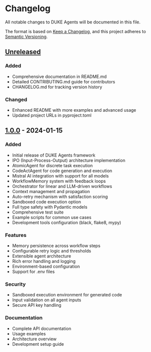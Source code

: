# Changelog

All notable changes to DUKE Agents will be documented in this file.

The format is based on [Keep a Changelog](https://keepachangelog.com/en/1.0.0/),
and this project adheres to [Semantic Versioning](https://semver.org/spec/v2.0.0.html).

## [Unreleased]

### Added
- Comprehensive documentation in README.md
- Detailed CONTRIBUTING.md guide for contributors
- CHANGELOG.md for tracking version history

### Changed
- Enhanced README with more examples and advanced usage
- Updated project URLs in pyproject.toml

## [1.0.0] - 2024-01-15

### Added
- Initial release of DUKE Agents framework
- IPO (Input-Process-Output) architecture implementation
- AtomicAgent for discrete task execution
- CodeActAgent for code generation and execution
- Mistral AI integration with support for all models
- WorkflowMemory system with feedback loops
- Orchestrator for linear and LLM-driven workflows
- Context management and propagation
- Auto-retry mechanism with satisfaction scoring
- Sandboxed code execution option
- Full type safety with Pydantic models
- Comprehensive test suite
- Example scripts for common use cases
- Development tools configuration (black, flake8, mypy)

### Features
- Memory persistence across workflow steps
- Configurable retry logic and thresholds
- Extensible agent architecture
- Rich error handling and logging
- Environment-based configuration
- Support for .env files

### Security
- Sandboxed execution environment for generated code
- Input validation on all agent inputs
- Secure API key handling

### Documentation
- Complete API documentation
- Usage examples
- Architecture overview
- Development setup guide

[Unreleased]: https://github.com/elmasson/duke-agents/compare/v1.0.0...HEAD
[1.0.0]: https://github.com/elmasson/duke-agents/releases/tag/v1.0.0